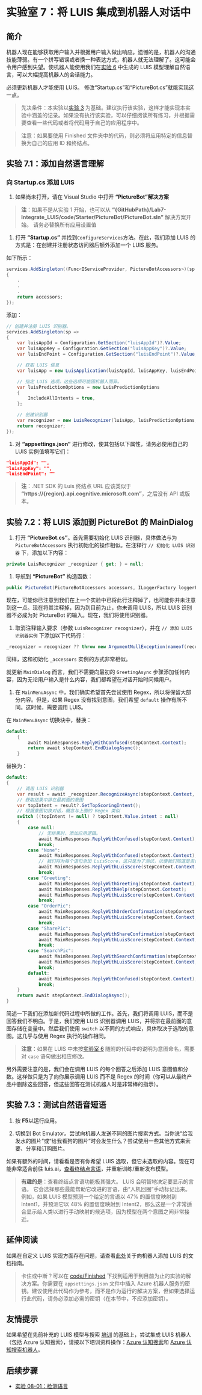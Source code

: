 ﻿# 实验室 7：将 LUIS 集成到机器人对话中

## 简介

机器人现在能够获取用户输入并根据用户输入做出响应。遗憾的是，机器人的沟通技能薄弱。有一个拼写错误或者换一种表达方式，机器人就无法理解了。这可能会令用户感到失望。使机器人能使用我们在[实验 6](../Lab6-Implement_LUIS/02-Implement_LUIS.md) 中生成的 LUIS 模型理解自然语言，可以大幅提高机器人的会话能力。

必须更新机器人才能使用 LUIS。  修改“Startup.cs”和“PictureBot.cs”就能实现这一点。

> 先决条件：本实验以[实验 3](../Lab3-Basic_Filter_Bot/02-Basic_Filter_Bot.md) 为基础。建议执行该实验，这样才能实现本实验中涵盖的记录。如果没有执行该实验，可以仔细阅读所有练习，并根据需要查看一些代码或者将代码用于自己的应用程序中。

> 注意：如果要使用 Finished 文件夹中的代码，则必须将应用特定的信息替换为自己的应用 ID 和终结点。

## 实验 7.1：添加自然语言理解

### 向 Startup.cs 添加 LUIS

1. 如果尚未打开，请在 Visual Studio 中打开 **“PictureBot”解决方案**

> **注**：如果不是从实验 1 开始，也可以从 **“{GitHubPath}/Lab7-Integrate_LUIS/code/Starter/PictureBot/PictureBot.sln”** 解决方案开始。
> 请务必替换所有应用设置值

1. 打开 **“Startup.cs”** 并找到`ConfigureServices`方法。在此，我们添加 LUIS 的方式是：在创建并注册状态访问器后额外添加一个 LUIS 服务。

如下所示：

```csharp
services.AddSingleton((Func<IServiceProvider, PictureBotAccessors>)(sp =>
{
    .
    .
    .
    return accessors;
});
```

添加：

```csharp
// 创建并注册 LUIS 识别器。
services.AddSingleton(sp =>
{
    var luisAppId = Configuration.GetSection("luisAppId")?.Value;
    var luisAppKey = Configuration.GetSection("luisAppKey")?.Value;
    var luisEndPoint = Configuration.GetSection("luisEndPoint")?.Value;

    // 获取 LUIS 信息
    var luisApp = new LuisApplication(luisAppId, luisAppKey, luisEndPoint);

    // 指定 LUIS 选项。这些选项可能因机器人而异。
    var luisPredictionOptions = new LuisPredictionOptions
    {
        IncludeAllIntents = true,
    };

    // 创建识别器
    var recognizer = new LuisRecognizer(luisApp, luisPredictionOptions, true, null);
    return recognizer;
});
```

1. 对 **“appsettings.json”** 进行修改，使其包括以下属性，请务必使用自己的 LUIS 实例值填写它们：

```json
"luisAppId": "",
"luisAppKey": "",
"luisEndPoint": ""
```

> **注**：.NET SDK 的 Luis 终结点 URL 应该类似于 **“https://{region}.api.cognitive.microsoft.com”**，之后没有 API 或版本。

## 实验 7.2：将 LUIS 添加到 PictureBot 的 MainDialog

1. 打开 **“PictureBot.cs”**。首先需要初始化 LUIS 识别器，具体做法与为 `PictureBotAccessors` 执行初始化的操作相似。在注释行 `// 初始化 LUIS 识别器` 下，添加以下内容：

```csharp
private LuisRecognizer _recognizer { get; } = null;
```

1. 导航到 **“PictureBot”** 构造函数：

```csharp
public PictureBot(PictureBotAccessors accessors, ILoggerFactory loggerFactory /*, LuisRecognizer recognizer*/)
```

现在，可能你已注意到我们在上一个实验中已将此行注释掉了，也可能你并未注意到这一点。现在将其注释掉，因为到目前为止，你未调用 LUIS，所以 LUIS 识别器不必成为对 PictureBot 的输入。现在，我们将使用识别器。

1. 取消注释输入要求（参数 `LuisRecognizer recognizer`），并在 `// 添加 LUIS 识别器实例` 下添加以下代码行：

```csharp
_recognizer = recognizer ?? throw new ArgumentNullException(nameof(recognizer));
```

同样，这和初始化 `_accessors` 实例的方式非常相似。

就更新 `MainDialog` 而言，我们不需要向最初的 `GreetingAsync` 步骤添加任何内容，因为无论用户输入是什么内容，我们都希望在对话开始时问候用户。

1. 在 `MainMenuAsync` 中，我们确实希望首先尝试使用 Regex，所以将保留大部分内容。但是，如果 Regex 没有找到意图，我们希望 `default` 操作有所不同。这时候，需要调用 LUIS。

在 `MainMenuAsync` 切换块中，替换：

```csharp
default:
    {
        await MainResponses.ReplyWithConfused(stepContext.Context);
        return await stepContext.EndDialogAsync();
    }
```

替换为：

```csharp
default:
{
    // 调用 LUIS 识别器
    var result = await _recognizer.RecognizeAsync(stepContext.Context, cancellationToken);
    // 获取结果中排在最前面的意图
    var topIntent = result?.GetTopScoringIntent();
    // 根据意图切换对话，概念与上面的 Regex 类似
    switch ((topIntent != null) ? topIntent.Value.intent : null)
    {
        case null:
            // 无结果时，添加应用逻辑。
            await MainResponses.ReplyWithConfused(stepContext.Context);
            break;
        case "None":
            await MainResponses.ReplyWithConfused(stepContext.Context);
            // 我们将为每个语句添加 LuisScore，这只是为了测试，以便我们知道是否调用了 LUIS
            await MainResponses.ReplyWithLuisScore(stepContext.Context, topIntent.Value.intent, topIntent.Value.score);
            break;
        case "Greeting":
            await MainResponses.ReplyWithGreeting(stepContext.Context);
            await MainResponses.ReplyWithHelp(stepContext.Context);
            await MainResponses.ReplyWithLuisScore(stepContext.Context, topIntent.Value.intent, topIntent.Value.score);
            break;
        case "OrderPic":
            await MainResponses.ReplyWithOrderConfirmation(stepContext.Context);
            await MainResponses.ReplyWithLuisScore(stepContext.Context, topIntent.Value.intent, topIntent.Value.score);
            break;
        case "SharePic":
            await MainResponses.ReplyWithShareConfirmation(stepContext.Context);
            await MainResponses.ReplyWithLuisScore(stepContext.Context, topIntent.Value.intent, topIntent.Value.score);
            break;
        case "SearchPic":
            await MainResponses.ReplyWithSearchConfirmation(stepContext.Context);
            await MainResponses.ReplyWithLuisScore(stepContext.Context, topIntent.Value.intent, topIntent.Value.score);
            break;
        default:
            await MainResponses.ReplyWithConfused(stepContext.Context);
            break;
    }
    return await stepContext.EndDialogAsync();
}
```

简述一下我们在添加新代码过程中所做的工作。首先，我们将调用 LUIS，而不是回答我们不明白。于是，我们使用 LUIS 识别器调用 LUIS，并将排在最前面的意图存储在变量中。然后我们使用 `switch` 以不同的方式响应，具体取决于选取的意图。这几乎与使用 Regex 执行的操作相同。

> **注意**：如果在 LUIS 中未按[实验室 6](../Lab6-Implement_LUIS/02-Implement_LUIS.md) 随附的代码中的说明为意图命名，需要对 `case` 语句做出相应修改。

另外需要注意的是，我们会在调用 LUIS 的每个回答之后添加 LUIS 意图值和分数。这样做只是为了向你展示调用 LUIS 而不是 Regex 的时间（你可以从最终产品中删除这些回答，但这些回答在测试机器人时是非常棒的指示）。

## 实验 7.3：测试自然语音短语

1. 按 **F5**以运行应用。

1. 切换到 Bot Emulator。尝试向机器人发送不同的图片搜索方式。当你说“给我发水的图片”或“给我看狗的图片”时会发生什么？尝试使用一些其他方式来索要、分享和订购图片。

如果有额外的时间，请看看是否有你希望 LUIS 选取，但它未选取的内容。现在可能非常适合前往 luis.ai，[查看终结点言语](https://docs.microsoft.com/zh-cn/azure/cognitive-services/LUIS/label-suggested-utterances)，并重新训练/重新发布模型。

> **有趣的是**：查看终结点言语功能极其强大。  LUIS 会明智地决定要显示的言语。  它会选择那些最能帮助它改进的言语，由“人机回圈”手动标记出来。  例如，如果 LUIS 模型预测一个给定的言语以 47% 的置信度映射到 Intent1，并预测它以 48% 的置信度映射到 Intent2，那么这是一个非常适合显示给人类以进行手动映射的候选项，因为模型在两个意图之间非常接近。

## 延伸阅读

如果在自定义 LUIS 实现方面存在问题，请查看[此处](https://docs.microsoft.com/zh-cn/azure/bot-service/bot-builder-howto-v4-luis?view=azure-bot-service-4.0&tabs=cs)关于向机器人添加 LUIS 的文档指南。

>卡住或中断？可以在 [code/Finished](./code/Finished) 下找到适用于到目前为止的实验的解决方案。你需要在 `appsettings.json` 文件中插入 Azure 机器人服务的密钥。建议使用此代码作为参考，而不是作为运行的解决方案，但如果选择运行此代码，请务必添加必需的密钥（在本节中，不应添加密钥）。

## **友情提示**

如果希望在先前补充的 LUIS 模型与搜索 [培训](https://github.com/Azure/LearnAI-Bootcamp/tree/master/lab01.5-luis) 的基础上，尝试集成 LUIS 机器人（包括 Azure 认知搜索），请按以下培训资料操作：[Azure 认知搜索](https://github.com/Azure/LearnAI-Bootcamp/tree/master/lab02.1-azure_search)和 [Azure 认知搜索机器人](https://github.com/Azure/LearnAI-Bootcamp/blob/master/lab02.2-building_bots/2_Azure_Search.md)。

## 后续步骤

- [实验 08-01：检测语言](../Lab8-Detect_Language/01-Introduction.md)
